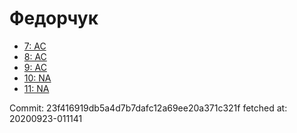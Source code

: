 # Федорчук
- [7: AC](7.md)
- [8: AC](8.md)
- [9: AC](9.md)
- [10: NA](10.md)
- [11: NA](11.md)

Commit: 23f416919db5a4d7b7dafc12a69ee20a371c321f
 fetched at: 20200923-011141
